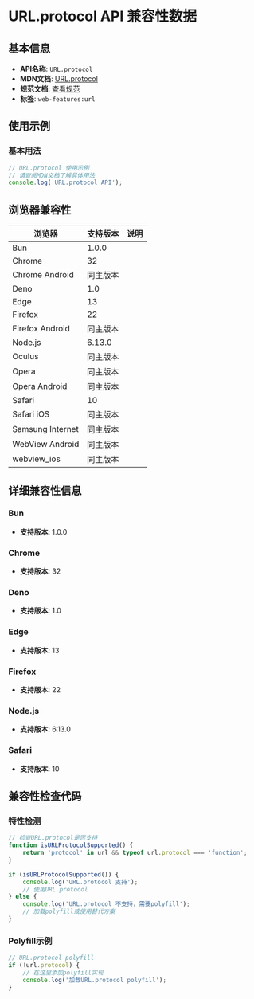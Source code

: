 # URL.protocol API 兼容性数据

## 基本信息

- **API名称**: `URL.protocol`
- **MDN文档**: [URL.protocol](https://developer.mozilla.org/docs/Web/API/URL/protocol)
- **规范文档**: [查看规范](https://url.spec.whatwg.org/#dom-url-protocol)
- **标签**: `web-features:url`

## 使用示例

### 基本用法

```javascript
// URL.protocol 使用示例
// 请查阅MDN文档了解具体用法
console.log('URL.protocol API');
```

## 浏览器兼容性

| 浏览器 | 支持版本 | 说明 |
|--------|----------|------|
| Bun | 1.0.0 |  |
| Chrome | 32 |  |
| Chrome Android | 同主版本 |  |
| Deno | 1.0 |  |
| Edge | 13 |  |
| Firefox | 22 |  |
| Firefox Android | 同主版本 |  |
| Node.js | 6.13.0 |  |
| Oculus | 同主版本 |  |
| Opera | 同主版本 |  |
| Opera Android | 同主版本 |  |
| Safari | 10 |  |
| Safari iOS | 同主版本 |  |
| Samsung Internet | 同主版本 |  |
| WebView Android | 同主版本 |  |
| webview_ios | 同主版本 |  |

## 详细兼容性信息

### Bun

- **支持版本**: 1.0.0

### Chrome

- **支持版本**: 32

### Deno

- **支持版本**: 1.0

### Edge

- **支持版本**: 13

### Firefox

- **支持版本**: 22

### Node.js

- **支持版本**: 6.13.0

### Safari

- **支持版本**: 10

## 兼容性检查代码

### 特性检测

```javascript
// 检查URL.protocol是否支持
function isURLProtocolSupported() {
    return 'protocol' in url && typeof url.protocol === 'function';
}

if (isURLProtocolSupported()) {
    console.log('URL.protocol 支持');
    // 使用URL.protocol
} else {
    console.log('URL.protocol 不支持，需要polyfill');
    // 加载polyfill或使用替代方案
}
```

### Polyfill示例

```javascript
// URL.protocol polyfill
if (!url.protocol) {
    // 在这里添加polyfill实现
    console.log('加载URL.protocol polyfill');
}
```


